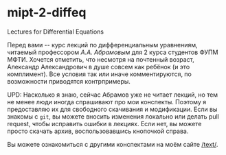 # mipt-2-diffeq
Lectures for Differential Equations

Перед вами -- курс лекций по дифференциальным уравнениям, читаемый профессором <em>А.А. Абрамовым</em> для 2 курса студентов ФУПМ МФТИ.
Хочется отметить, что несмотря на почтенный возраст, Александр Александрович в душе совсем как ребёнок (и это комплимент).
Все условия так или иначе комментируются, по возможности приводятся контрпримеры.

UPD: Насколько я знаю, сейчас Абрамов уже не читает лекций, но тем не менее люди иногда спрашивают про мои конспекты. Поэтому я предоставляю их для свободного скачивания и модификации. Если вы знакомы с `git`, вы можете вносить изменения локально или делать pull request, чтобы исправить ошибки в лекциях. Если нет, вы можете просто скачать архив, воспользовавшись кнопочкой справа.

Вы можете ознакомиться с другими конспектами на моём сайте [/text/][text].

[text]: http://electric-tric.github.io/
